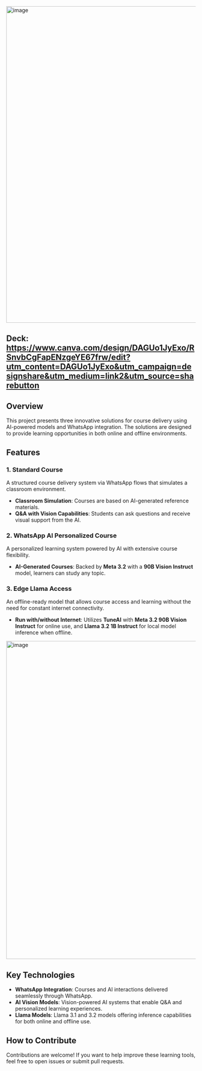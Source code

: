 <img width="841" alt="image" src="https://github.com/user-attachments/assets/5e43924d-cf0c-4b92-b953-58ba2123d356">

## Deck: https://www.canva.com/design/DAGUo1JyExo/RSnvbCgFapENzgeYE67frw/edit?utm_content=DAGUo1JyExo&utm_campaign=designshare&utm_medium=link2&utm_source=sharebutton

## Overview
This project presents three innovative solutions for course delivery using AI-powered models and WhatsApp integration. The solutions are designed to provide learning opportunities in both online and offline environments. 

## Features

### 1. Standard Course
A structured course delivery system via WhatsApp flows that simulates a classroom environment.

- **Classroom Simulation**: Courses are based on AI-generated reference materials.
- **Q&A with Vision Capabilities**: Students can ask questions and receive visual support from the AI.

### 2. WhatsApp AI Personalized Course
A personalized learning system powered by AI with extensive course flexibility.
- **AI-Generated Courses**: Backed by **Meta 3.2** with a **90B Vision Instruct** model, learners can study any topic.

### 3. Edge Llama Access
An offline-ready model that allows course access and learning without the need for constant internet connectivity.

- **Run with/without Internet**: Utilizes **TuneAI** with **Meta 3.2 90B Vision Instruct** for online use, and **Llama 3.2 1B Instruct** for local model inference when offline.

<img width="845" alt="image" src="https://github.com/user-attachments/assets/55727091-63ee-4804-97ef-8bb68f5b7e09">

## Key Technologies

- **WhatsApp Integration**: Courses and AI interactions delivered seamlessly through WhatsApp.
- **AI Vision Models**: Vision-powered AI systems that enable Q&A and personalized learning experiences.
- **Llama Models**: Llama 3.1 and 3.2 models offering inference capabilities for both online and offline use.

## How to Contribute
Contributions are welcome! If you want to help improve these learning tools, feel free to open issues or submit pull requests.

